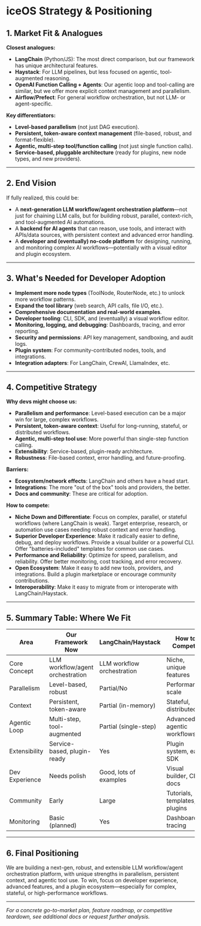 # iceOS Strategy & Positioning

## 1. Market Fit & Analogues

**Closest analogues:**
- **LangChain** (Python/JS): The most direct comparison, but our framework has unique architectural features.
- **Haystack**: For LLM pipelines, but less focused on agentic, tool-augmented reasoning.
- **OpenAI Function Calling + Agents**: Our agentic loop and tool-calling are similar, but we offer more explicit context management and parallelism.
- **Airflow/Prefect**: For general workflow orchestration, but not LLM- or agent-specific.

**Key differentiators:**
- **Level-based parallelism** (not just DAG execution).
- **Persistent, token-aware context management** (file-based, robust, and format-flexible).
- **Agentic, multi-step tool/function calling** (not just single function calls).
- **Service-based, pluggable architecture** (ready for plugins, new node types, and new providers).

---

## 2. End Vision

If fully realized, this could be:
- A **next-generation LLM workflow/agent orchestration platform**—not just for chaining LLM calls, but for building robust, parallel, context-rich, and tool-augmented AI automations.
- A **backend for AI agents** that can reason, use tools, and interact with APIs/data sources, with persistent context and advanced error handling.
- A **developer and (eventually) no-code platform** for designing, running, and monitoring complex AI workflows—potentially with a visual editor and plugin ecosystem.

---

## 3. What's Needed for Developer Adoption

- **Implement more node types** (ToolNode, RouterNode, etc.) to unlock more workflow patterns.
- **Expand the tool library** (web search, API calls, file I/O, etc.).
- **Comprehensive documentation and real-world examples**.
- **Developer tooling**: CLI, SDK, and (eventually) a visual workflow editor.
- **Monitoring, logging, and debugging**: Dashboards, tracing, and error reporting.
- **Security and permissions**: API key management, sandboxing, and audit logs.
- **Plugin system**: For community-contributed nodes, tools, and integrations.
- **Integration adapters**: For LangChain, CrewAI, LlamaIndex, etc.

---

## 4. Competitive Strategy

**Why devs might choose us:**
- **Parallelism and performance**: Level-based execution can be a major win for large, complex workflows.
- **Persistent, token-aware context**: Useful for long-running, stateful, or distributed workflows.
- **Agentic, multi-step tool use**: More powerful than single-step function calling.
- **Extensibility**: Service-based, plugin-ready architecture.
- **Robustness**: File-based context, error handling, and future-proofing.

**Barriers:**
- **Ecosystem/network effects**: LangChain and others have a head start.
- **Integrations**: The more "out of the box" tools and providers, the better.
- **Docs and community**: These are critical for adoption.

**How to compete:**
- **Niche Down and Differentiate**: Focus on complex, parallel, or stateful workflows (where LangChain is weak). Target enterprise, research, or automation use cases needing robust context and error handling.
- **Superior Developer Experience**: Make it radically easier to define, debug, and deploy workflows. Provide a visual builder or a powerful CLI. Offer "batteries-included" templates for common use cases.
- **Performance and Reliability**: Optimize for speed, parallelism, and reliability. Offer better monitoring, cost tracking, and error recovery.
- **Open Ecosystem**: Make it easy to add new tools, providers, and integrations. Build a plugin marketplace or encourage community contributions.
- **Interoperability**: Make it easy to migrate from or interoperate with LangChain/Haystack.

---

## 5. Summary Table: Where We Fit

| Area                | Our Framework Now         | LangChain/Haystack      | How to Compete                |
|---------------------|---------------------------|-------------------------|-------------------------------|
| Core Concept        | LLM workflow/agent orchestration | LLM workflow orchestration | Niche, unique features        |
| Parallelism         | Level-based, robust        | Partial/No              | Performance, scale            |
| Context             | Persistent, token-aware    | Partial (in-memory)     | Stateful, distributed         |
| Agentic Loop        | Multi-step, tool-augmented | Partial (single-step)   | Advanced agentic workflows    |
| Extensibility       | Service-based, plugin-ready| Yes                     | Plugin system, easy SDK       |
| Dev Experience      | Needs polish               | Good, lots of examples  | Visual builder, CLI, docs     |
| Community           | Early                      | Large                   | Tutorials, templates, plugins |
| Monitoring          | Basic (planned)            | Yes                     | Dashboards, tracing           |

---

## 6. Final Positioning

We are building a next-gen, robust, and extensible LLM workflow/agent orchestration platform, with unique strengths in parallelism, persistent context, and agentic tool use. To win, focus on developer experience, advanced features, and a plugin ecosystem—especially for complex, stateful, or high-performance workflows.

---

*For a concrete go-to-market plan, feature roadmap, or competitive teardown, see additional docs or request further analysis.* 